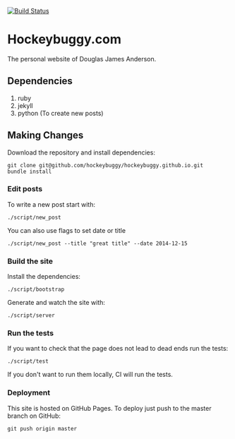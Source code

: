 
[![Build Status](https://travis-ci.org/hockeybuggy/hockeybuggy.github.io.svg?branch=master)](https://travis-ci.org/hockeybuggy/hockeybuggy.github.io)

# Hockeybuggy.com

The personal website of Douglas James Anderson.


## Dependencies

1. ruby
2. jekyll
3. python (To create new posts)


## Making Changes

Download the repository and install dependencies:

    git clone git@github.com/hockeybuggy/hockeybuggy.github.io.git
    bundle install


### Edit posts

To write a new post start with:

    ./script/new_post

You can also use flags to set date or title

    ./script/new_post --title "great title" --date 2014-12-15


### Build the site

Install the dependencies:

    ./script/bootstrap

Generate and watch the site with:

    ./script/server


### Run the tests

If you want to check that the page does not lead to dead ends run the tests:

    ./script/test

If you don't want to run them locally, CI will run the tests.


### Deployment

This site is hosted on GitHub Pages. To deploy just push to the master branch on GitHub:

    git push origin master
